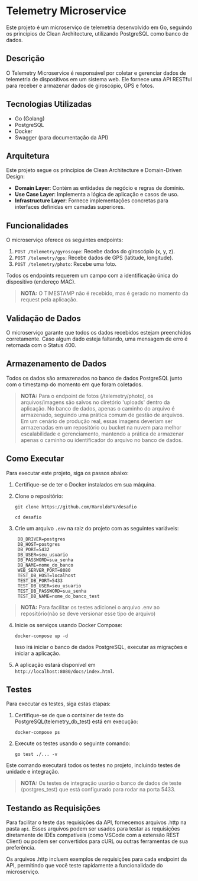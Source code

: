 # Telemetry Microservice

Este projeto é um microserviço de telemetria desenvolvido em Go, seguindo os princípios de Clean Architecture,
utilizando PostgreSQL como banco de dados.

## Descrição

O Telemetry Microservice é responsável por coletar e gerenciar dados de telemetria de dispositivos em um sistema
web. Ele fornece uma API RESTful para receber e armazenar dados de giroscópio, GPS e fotos.

## Tecnologias Utilizadas

- Go (Golang)
- PostgreSQL
- Docker
- Swagger (para documentação da API)

## Arquitetura

Este projeto segue os princípios de Clean Architecture e Domain-Driven Design:

- **Domain Layer**: Contém as entidades de negócio e regras de domínio.
- **Use Case Layer**: Implementa a lógica de aplicação e casos de uso.
- **Infrastructure Layer**: Fornece implementações concretas para interfaces definidas em camadas superiores.

## Funcionalidades

O microserviço oferece os seguintes endpoints:

1. `POST /telemetry/gyroscope`: Recebe dados do giroscópio (x, y, z).
2. `POST /telemetry/gps`: Recebe dados de GPS (latitude, longitude).
3. `POST /telemetry/photo`: Recebe uma foto.

Todos os endpoints requerem um campo com a identificação única do dispositivo (endereço MAC).

> **NOTA:** O TIMESTAMP não é recebido, mas é gerado no momento da request pela aplicação.

## Validação de Dados

O microserviço garante que todos os dados recebidos estejam preenchidos corretamente. Caso algum dado esteja faltando,
uma mensagem de erro é retornada com o Status 400.

## Armazenamento de Dados

Todos os dados são armazenados no banco de dados PostgreSQL junto com o timestamp do momento em que foram coletados.

> **NOTA:** Para o endpoint de fotos (/telemetry/photo), os arquivos/imagens são salvos no diretório 'uploads' dentro da
> aplicação. No banco de dados, apenas o caminho do arquivo é armazenado, seguindo uma prática comum de gestão de
> arquivos. Em um cenário de produção real, essas imagens deveriam ser armazenadas em um repositório ou bucket na nuvem
> para melhor escalabilidade e gerenciamento, mantendo a prática de armazenar apenas o caminho ou identificador do arquivo
> no banco de dados.

## Como Executar

Para executar este projeto, siga os passos abaixo:

1. Certifique-se de ter o Docker instalados em sua máquina.

2. Clone o repositório:

   `git clone https://github.com/HaroldoFV/desafio`

   `cd desafio`

3. Crie um arquivo `.env` na raiz do projeto com as seguintes variáveis:
   ```
    DB_DRIVER=postgres
    DB_HOST=postgres
    DB_PORT=5432
    DB_USER=seu_usuario
    DB_PASSWORD=sua_senha
    DB_NAME=nome_do_banco
    WEB_SERVER_PORT=8080
    TEST_DB_HOST=localhost
    TEST_DB_PORT=5433
    TEST_DB_USER=seu_usuario
    TEST_DB_PASSWORD=sua_senha
    TEST_DB_NAME=nome_do_banco_test

> **NOTA:** Para facilitar os testes adicionei o arquivo .env ao repositório(não se deve versionar esse tipo
> de arquivo)

4. Inicie os serviços usando Docker Compose:

   `docker-compose up -d`

   Isso irá iniciar o banco de dados PostgreSQL, executar as migrações e iniciar a aplicação.

5. A aplicação estará disponível em `http://localhost:8080/docs/index.html`.

## Testes

Para executar os testes, siga estas etapas:

1. Certifique-se de que o container de teste do PostgreSQL(telemetry_db_test) está em execução:

   `docker-compose ps`

2. Execute os testes usando o seguinte comando:

   `go test ./... -v`

Este comando executará todos os testes no projeto, incluindo testes de unidade e integração.

> **NOTA:** Os testes de integração usarão o banco de dados de teste (postgres_test) que está configurado para rodar na
> porta 5433.

## Testando as Requisições

Para facilitar o teste das requisições da API, fornecemos arquivos .http na pasta `api`. Esses arquivos podem ser usados
para testar as requisições diretamente de IDEs compatíveis (como VSCode com a extensão REST Client) ou podem ser
convertidos para cURL ou outras ferramentas de sua preferência.

Os arquivos .http incluem exemplos de requisições para cada endpoint da API, permitindo que você teste rapidamente a
funcionalidade do microserviço.